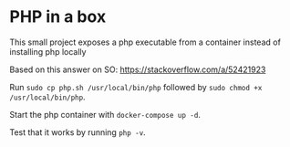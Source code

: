 # PHP in a box

This small project exposes a php executable from a container instead of installing php locally

Based on this answer on SO: https://stackoverflow.com/a/52421923

Run ```sudo cp php.sh /usr/local/bin/php``` followed by ```sudo chmod +x /usr/local/bin/php```.

Start the php container with ```docker-compose up -d```.

Test that it works by running ```php -v```.

